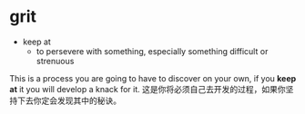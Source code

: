 # grit

- keep at
  - to persevere with something, especially something difficult or strenuous

This is a process you are going to have to discover on your own, if you **keep at** it you will develop a knack for it.
这是你将必须自己去开发的过程，如果你坚持下去你定会发现其中的秘诀。


